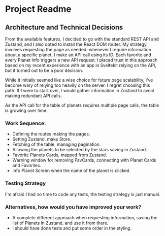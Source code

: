 # Project Readme

## Architecture and Technical Decisions

From the available features, I decided to go with the standard REST API and Zustand, and I also opted to install the React DOM router. My strategy involves requesting the page as needed; whenever I require information about a specific planet, I make an API call using its ID. Each favorite and every Planet Info triggers a new API request. I placed trust in this approach based on my recent experience with an app in Sveltekit relying on the API, but it turned out to be a poor decision.

While it initially seemed like a wise choice for future page scalability, I've become wary of relying too heavily on the server. I regret choosing this path. If I were to start over, I would gather information in Zustand to avoid making redundant API calls.

As the API call for the table of planets requires multiple page calls, the table is growing over time.

### Work Sequence:

- Defining the routes making the pages.
- Setting Zustand, make Store.
- Fetching of the table, managing pagination.
- Allowing the planets to be selected by the stars saving in Zustand.
- Favorite Planets Cards, mapped from Zustand.
- Warning window for removing FavCards, connecting with Planet Cards and Favorites.
- Info Planet Screen when the name of the planet is clicked.

### Testing Strategy

I'm afraid I had no time to code any tests, the testing strategy is just manual.

### Alternatives, how would you have improved your work?

- A complete different approach when requesting information, saving the list of Planets in Zustand, and use it from there.
- I should have done tests and put some order in the styling.
